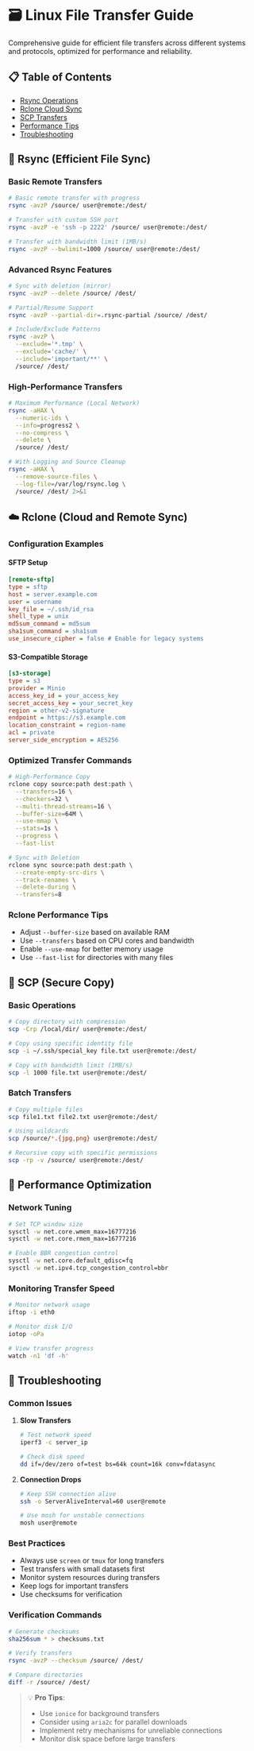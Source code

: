 # 🗃️ Linux File Transfer Guide

Comprehensive guide for efficient file transfers across different systems and protocols, optimized for performance and reliability.

## 📋 Table of Contents
- [Rsync Operations](#-rsync-efficient-file-sync)
- [Rclone Cloud Sync](#️-rclone-cloud-and-remote-sync)
- [SCP Transfers](#-scp-secure-copy)
- [Performance Tips](#-performance-optimization)
- [Troubleshooting](#-troubleshooting)

## 📁 Rsync (Efficient File Sync)

### Basic Remote Transfers
```bash
# Basic remote transfer with progress
rsync -avzP /source/ user@remote:/dest/

# Transfer with custom SSH port
rsync -avzP -e 'ssh -p 2222' /source/ user@remote:/dest/

# Transfer with bandwidth limit (1MB/s)
rsync -avzP --bwlimit=1000 /source/ user@remote:/dest/
```

### Advanced Rsync Features
```bash
# Sync with deletion (mirror)
rsync -avzP --delete /source/ /dest/

# Partial/Resume Support
rsync -avzP --partial-dir=.rsync-partial /source/ /dest/

# Include/Exclude Patterns
rsync -avzP \
  --exclude='*.tmp' \
  --exclude='cache/' \
  --include='important/**' \
  /source/ /dest/
```

### High-Performance Transfers
```bash
# Maximum Performance (Local Network)
rsync -aHAX \
  --numeric-ids \
  --info=progress2 \
  --no-compress \
  --delete \
  /source/ /dest/

# With Logging and Source Cleanup
rsync -aHAX \
  --remove-source-files \
  --log-file=/var/log/rsync.log \
  /source/ /dest/ 2>&1
```

## ☁️ Rclone (Cloud and Remote Sync)

### Configuration Examples

#### SFTP Setup
```ini
[remote-sftp]
type = sftp
host = server.example.com
user = username
key_file = ~/.ssh/id_rsa
shell_type = unix
md5sum_command = md5sum
sha1sum_command = sha1sum
use_insecure_cipher = false # Enable for legacy systems
```

#### S3-Compatible Storage
```ini
[s3-storage]
type = s3
provider = Minio
access_key_id = your_access_key
secret_access_key = your_secret_key
region = other-v2-signature
endpoint = https://s3.example.com
location_constraint = region-name
acl = private
server_side_encryption = AES256
```

### Optimized Transfer Commands
```bash
# High-Performance Copy
rclone copy source:path dest:path \
  --transfers=16 \
  --checkers=32 \
  --multi-thread-streams=16 \
  --buffer-size=64M \
  --use-mmap \
  --stats=1s \
  --progress \
  --fast-list

# Sync with Deletion
rclone sync source:path dest:path \
  --create-empty-src-dirs \
  --track-renames \
  --delete-during \
  --transfers=8
```

### Rclone Performance Tips
- Adjust `--buffer-size` based on available RAM
- Use `--transfers` based on CPU cores and bandwidth
- Enable `--use-mmap` for better memory usage
- Use `--fast-list` for directories with many files

## 📡 SCP (Secure Copy)

### Basic Operations
```bash
# Copy directory with compression
scp -Crp /local/dir/ user@remote:/dest/

# Copy using specific identity file
scp -i ~/.ssh/special_key file.txt user@remote:/dest/

# Copy with bandwidth limit (1MB/s)
scp -l 1000 file.txt user@remote:/dest/
```

### Batch Transfers
```bash
# Copy multiple files
scp file1.txt file2.txt user@remote:/dest/

# Using wildcards
scp /source/*.{jpg,png} user@remote:/dest/

# Recursive copy with specific permissions
scp -rp -v /source/ user@remote:/dest/
```

## 🏑 Performance Optimization

### Network Tuning
```bash
# Set TCP window size
sysctl -w net.core.wmem_max=16777216
sysctl -w net.core.rmem_max=16777216

# Enable BBR congestion control
sysctl -w net.core.default_qdisc=fq
sysctl -w net.ipv4.tcp_congestion_control=bbr
```

### Monitoring Transfer Speed
```bash
# Monitor network usage
iftop -i eth0

# Monitor disk I/O
iotop -oPa

# View transfer progress
watch -n1 'df -h'
```

## 🔧 Troubleshooting

### Common Issues
1. **Slow Transfers**
   ```bash
   # Test network speed
   iperf3 -c server_ip
   
   # Check disk speed
   dd if=/dev/zero of=test bs=64k count=16k conv=fdatasync
   ```

2. **Connection Drops**
   ```bash
   # Keep SSH connection alive
   ssh -o ServerAliveInterval=60 user@remote
   
   # Use mosh for unstable connections
   mosh user@remote
   ```

### Best Practices
- Always use `screen` or `tmux` for long transfers
- Test transfers with small datasets first
- Monitor system resources during transfers
- Keep logs for important transfers
- Use checksums for verification

### Verification Commands
```bash
# Generate checksums
sha256sum * > checksums.txt

# Verify transfers
rsync -avzP --checksum /source/ /dest/

# Compare directories
diff -r /source/ /dest/
```

> 💡 **Pro Tips**:
> - Use `ionice` for background transfers
> - Consider using `aria2c` for parallel downloads
> - Implement retry mechanisms for unreliable connections
> - Monitor disk space before large transfers
